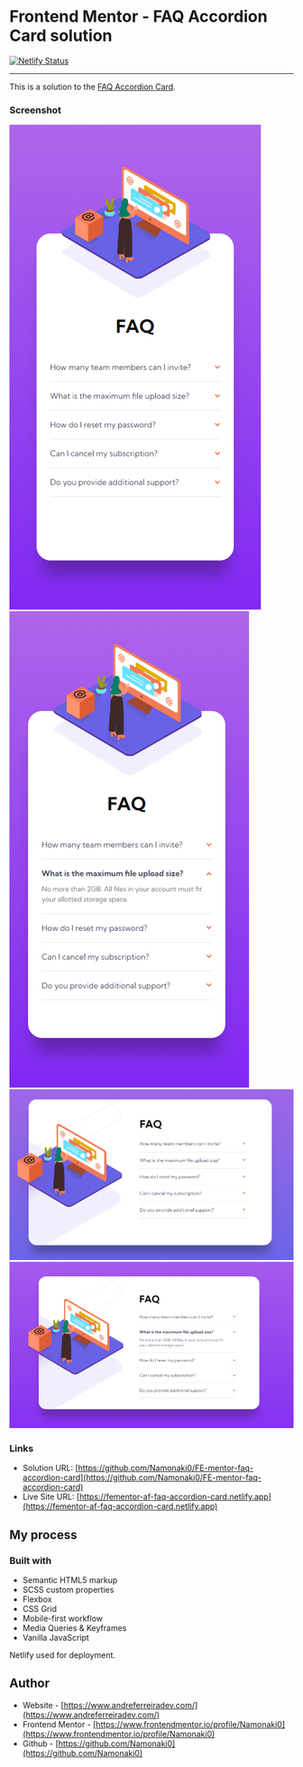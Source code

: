 # Frontend Mentor - FAQ Accordion Card solution

[![Netlify Status](https://api.netlify.com/api/v1/badges/4876be14-c91e-45b8-aa1d-fc26cce0527e/deploy-status)](https://app.netlify.com/sites/fementor-af-faq-accordion-card/deploys)

---

This is a solution to the [FAQ Accordion Card](https://www.frontendmentor.io/solutions/faq-accordion-card-html-scss-javascript-dxqOiJLs28).

### Screenshot

![mobile](./completed_screenshots/mobile.PNG)
![mobile open state](./completed_screenshots/mobile_open.PNG)
![desktop](./completed_screenshots/desktop.PNG)
![desktop open state](./completed_screenshots/desktop_open.PNG)

### Links

- Solution URL: [https://github.com/Namonaki0/FE-mentor-faq-accordion-card](https://github.com/Namonaki0/FE-mentor-faq-accordion-card)
- Live Site URL: [https://fementor-af-faq-accordion-card.netlify.app](https://fementor-af-faq-accordion-card.netlify.app)

## My process

### Built with

- Semantic HTML5 markup
- SCSS custom properties
- Flexbox
- CSS Grid
- Mobile-first workflow
- Media Queries & Keyframes
- Vanilla JavaScript

Netlify used for deployment.

## Author

- Website - [https://www.andreferreiradev.com/](https://www.andreferreiradev.com/)
- Frontend Mentor - [https://www.frontendmentor.io/profile/Namonaki0](https://www.frontendmentor.io/profile/Namonaki0)
- Github - [https://github.com/Namonaki0](https://github.com/Namonaki0)
